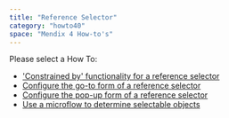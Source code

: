 ```yaml
---
title: "Reference Selector"
category: "howto40"
space: "Mendix 4 How-to's"
---
```

Please select a How To:

*   ['Constrained by' functionality for a reference selector]((constrained-by-functionality-for-a-reference-selector))
*   [Configure the go-to form of a reference selector](configure-the-go-to-form-of-a-reference-selector)
*   [Configure the pop-up form of a reference selector](configure-the-pop-up-form-of-a-reference-selector)
*   [Use a microflow to determine selectable objects](use-a-microflow-to-determine-selectable-objects)